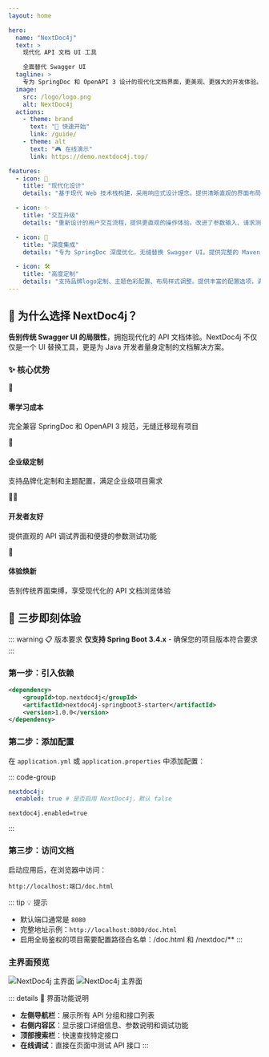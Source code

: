 ```yaml
---
layout: home

hero:
  name: "NextDoc4j"
  text: >
    现代化 API 文档 UI 工具

    全面替代 Swagger UI
  tagline: >
    专为 SpringDoc 和 OpenAPI 3 设计的现代化文档界面，更美观、更强大的开发体验。让 API 文档焕然一新。
  image:
    src: /logo/logo.png
    alt: NextDoc4j
  actions:
    - theme: brand
      text: "🚀 快速开始"
      link: /guide/
    - theme: alt
      text: "🎮 在线演示"
      link: https://demo.nextdoc4j.top/

features:
  - icon: 🎨
    title: "现代化设计"
    details: "基于现代 Web 技术栈构建，采用响应式设计理念。提供清晰直观的界面布局，支持暗色/亮色主题切换，为开发者带来舒适的文档浏览体验。"

  - icon: ✨
    title: "交互升级"
    details: "重新设计的用户交互流程，提供更直观的操作体验。改进了参数输入、请求测试、响应查看等核心功能，让 API 调试工作更加顺手"

  - icon: 🔧
    title: "深度集成"
    details: "专为 SpringDoc 深度优化，无缝替换 Swagger UI。提供完整的 Maven/Gradle 集成方案，一行配置即可升级您的 API 文档界面。"

  - icon: 🛠️
    title: "高度定制"
    details: "支持品牌logo定制、主题色彩配置、布局样式调整。提供丰富的配置选项，满足企业级项目的个性化需求。"
---
```


## 🌟 为什么选择 NextDoc4j？

**告别传统 Swagger UI 的局限性**，拥抱现代化的 API 文档体验。NextDoc4j 不仅仅是一个 UI 替换工具，更是为 Java 开发者量身定制的文档解决方案。

### ✨ 核心优势

<div class="advantages-grid">
  <div class="advantage-item">
    <div class="advantage-icon">🔄</div>
    <h4>零学习成本</h4>
    <p>完全兼容 SpringDoc 和 OpenAPI 3 规范，无缝迁移现有项目</p>
  </div>
  <div class="advantage-item">
    <div class="advantage-icon">🎯</div>
    <h4>企业级定制</h4>
    <p>支持品牌化定制和主题配置，满足企业级项目需求</p>
  </div>
  <div class="advantage-item">
    <div class="advantage-icon">👨‍💻</div>
    <h4>开发者友好</h4>
    <p>提供直观的 API 调试界面和便捷的参数测试功能</p>
  </div>
  <div class="advantage-item">
    <div class="advantage-icon">🌟</div>
    <h4>体验焕新</h4>
    <p>告别传统界面束缚，享受现代化的 API 文档浏览体验</p>
  </div>
</div>

## 🚀 三步即刻体验

::: warning 📋 版本要求
**仅支持 Spring Boot 3.4.x** - 确保您的项目版本符合要求
:::

### 第一步：引入依赖

```xml [Maven]
<dependency>
    <groupId>top.nextdoc4j</groupId>
    <artifactId>nextdoc4j-springboot3-starter</artifactId>
    <version>1.0.0</version>
</dependency>
```

### 第二步：添加配置

在 `application.yml` 或 `application.properties` 中添加配置：

::: code-group

```yaml [application.yml]
nextdoc4j:
  enabled: true # 是否启用 NextDoc4j，默认 false
```

```properties [application.properties]
nextdoc4j.enabled=true
```

:::

### 第三步：访问文档

启动应用后，在浏览器中访问：

```
http://localhost:端口/doc.html
```

::: tip 💡 提示

- 默认端口通常是 `8080`
- 完整地址示例：`http://localhost:8080/doc.html`
- 启用全局鉴权的项目需要配置路径白名单：/doc.html 和 /nextdoc/\*\*
  :::

### 主界面预览

<div class="theme-image">
  <img src="/images/screenshots/bright.png" alt="NextDoc4j 主界面" class="light-only" />
  <img src="/images/screenshots/dark.png" alt="NextDoc4j 主界面" class="dark-only" />
</div>

::: details 🎯 界面功能说明

- **左侧导航栏**：展示所有 API 分组和接口列表
- **右侧内容区**：显示接口详细信息、参数说明和调试功能
- **顶部搜索栏**：快速查找特定接口
- **在线调试**：直接在页面中测试 API 接口
  :::
